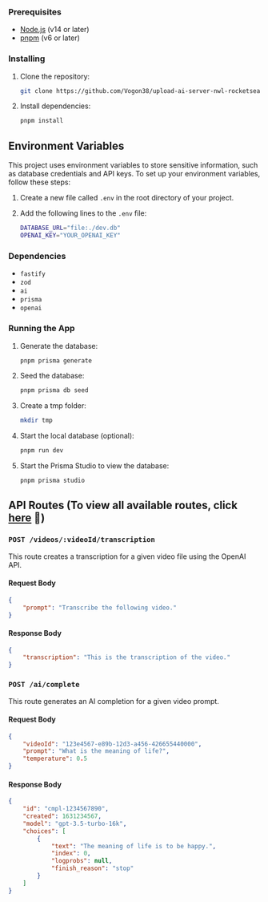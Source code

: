 ### Prerequisites

- [Node.js](https://nodejs.org/) (v14 or later)
- [pnpm](https://pnpm.io/) (v6 or later)

### Installing

1. Clone the repository:

   ```sh
   git clone https://github.com/Vogon38/upload-ai-server-nwl-rocketseat.git
   ```

2. Install dependencies:

   ```sh
   pnpm install
   ```

## Environment Variables

This project uses environment variables to store sensitive information, such as database credentials and API keys. To set up your environment variables, follow these steps:

1. Create a new file called `.env` in the root directory of your project.

2. Add the following lines to the `.env` file:

   ```sh
   DATABASE_URL="file:./dev.db"
   OPENAI_KEY="YOUR_OPENAI_KEY"

### Dependencies

- `fastify`
- `zod`
- `ai`
- `prisma`
- `openai`

### Running the App
   
1. Generate the database:

   ```sh
   pnpm prisma generate
   ```

2. Seed the database:

   ```sh
   pnpm prisma db seed
   ```

3. Create a tmp folder:

   ```sh
   mkdir tmp
   ```

4. Start the local database (optional):

   ```sh
   pnpm run dev
   ```
   
5. Start the Prisma Studio to view the database:

   ```sh
   pnpm prisma studio
   ```

## API Routes (To view all available routes, click [here](https://github.com/Vogon38/upload-ai-server-nwl-rocketseat/tree/main/src/routes) 🧐)

### `POST /videos/:videoId/transcription`

This route creates a transcription for a given video file using the OpenAI API.

#### Request Body

```json
{
    "prompt": "Transcribe the following video."
}
```

#### Response Body

```json
{
    "transcription": "This is the transcription of the video."
}
```


### `POST /ai/complete`

This route generates an AI completion for a given video prompt.

#### Request Body

```json
{
    "videoId": "123e4567-e89b-12d3-a456-426655440000",
    "prompt": "What is the meaning of life?",
    "temperature": 0.5
}
```

#### Response Body

```json
{
    "id": "cmpl-1234567890",
    "created": 1631234567,
    "model": "gpt-3.5-turbo-16k",
    "choices": [
        {
            "text": "The meaning of life is to be happy.",
            "index": 0,
            "logprobs": null,
            "finish_reason": "stop"
        }
    ]
}
```
